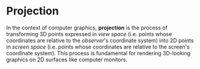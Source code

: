 # Projection

In the context of computer graphics, **projection** is the process of transforming 3D points 
expressed in *view space* (i.e. points whose coordinates are relative to the *observer*'s
coordinate system) into 2D points in *screen space* (i.e. points whose coordinates are relative to
the screen's coordinate system).
This process is fundamental for rendering 3D-looking graphics on 2D surfaces like computer
monitors.
